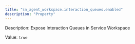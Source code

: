 ```yaml
---
title: "sn_agent_workspace.interaction_queues.enabled"
description: "Property"
---
```


Description: Expose Interaction Queues in Service Workspace

Value: `true`